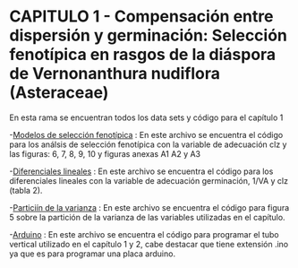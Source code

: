 # CAPITULO 1 - Compensación entre dispersión y germinación: Selección fenotípica en rasgos de la diáspora de Vernonanthura nudiflora (Asteraceae)
En esta rama se encuentran todos los data sets y código para el capítulo 1

-[Modelos de selección fenotípica]() : En este archivo se encuentra el código para los análsis de selección fenotípica con la variable de adecuación clz y las figuras: 6, 7, 8, 9, 10  y figuras anexas A1 A2 y A3 

-[Diferenciales lineales](https://github.com/smcostas/TESIS/blob/Capitulo-1/diferenciales.R) : En este archivo se encuentra el código para los diferenciales lineales con la variable de adecuación germinación, 1/VA y clz (tabla 2).     

-[Particiín de la varianza]() : En este archivo se encuentra el código para figura 5 sobre la partición de la varianza de las variables utilizadas en el capítulo.    

-[Arduino]() : En este archivo se encuentra el código para programar el tubo vertical utilizado en el capítulo 1 y 2, cabe destacar que tiene extensión .ino ya que es para programar una placa arduino. 
